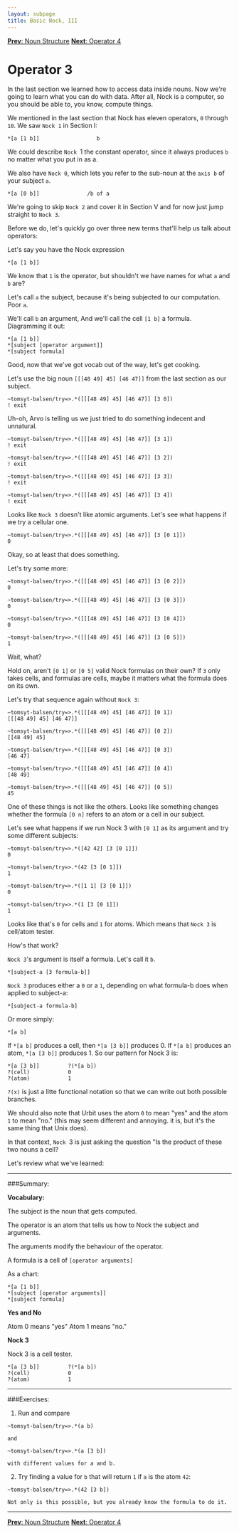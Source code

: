 ```yaml
---
layout: subpage
title: Basic Nock, III
---
```


[**Prev**: Noun Structure](/tutorial/nock/ch1_sec2)
[**Next**: Operator 4](/tutorial/nock/ch1_sec4)

# Operator 3

In the last section we learned how to access data inside nouns. Now we're going
to learn what you can do with data. After all, Nock is a computer, so you
should be able to, you know, compute things.


We mentioned in the last section that Nock has eleven operators, `0` through
`10`. We saw `Nock 1` in Section I:

```text
*[a [1 b]]                  b
```

We could describe `Nock `1 the constant operator, since it always produces `b`
no matter what you put in as a.

We also have `Nock 0`, which lets you refer to the sub-noun at the `axis b` of
your subject `a`. 

```text
*[a [0 b]]               /b of a
```

We're going to skip `Nock 2` and cover it in Section V and for now just jump
straight to `Nock 3`.

Before we do, let's quickly go over three new terms that'll help us talk about
operators:

Let's say you have the Nock expression 

```text
*[a [1 b]] 
```

We know that `1` is the operator, but shouldn't we have names for what `a` and
`b` are?

Let's call `a` the subject, because it's being subjected to our computation.
Poor `a`.

We'll call `b` an argument, And we'll call the cell `[1 b]` a formula.
Diagramming it out:

```text
*[a [1 b]] 
*[subject [operator argument]]
*[subject formula]
```

Good, now that we've got vocab out of the way, let's get cooking.

Let's use the big noun `[[[48 49] 45] [46 47]]` from the last section as our subject. 

```text
~tomsyt-balsen/try=>.*([[[48 49] 45] [46 47]] [3 0])
! exit
```

Uh-oh, Arvo is telling us we just tried to do something indecent and unnatural. 

```text
~tomsyt-balsen/try=>.*([[[48 49] 45] [46 47]] [3 1])
! exit

~tomsyt-balsen/try=>.*([[[48 49] 45] [46 47]] [3 2])
! exit

~tomsyt-balsen/try=>.*([[[48 49] 45] [46 47]] [3 3])
! exit

~tomsyt-balsen/try=>.*([[[48 49] 45] [46 47]] [3 4])
! exit
```

Looks like `Nock 3` doesn't like atomic arguments. Let's see what happens if we try a cellular one.

```text
~tomsyt-balsen/try=>.*([[[48 49] 45] [46 47]] [3 [0 1]])
0
```

Okay, so at least that does something.

Let's try some more:

```text
~tomsyt-balsen/try=>.*([[[48 49] 45] [46 47]] [3 [0 2]])
0

~tomsyt-balsen/try=>.*([[[48 49] 45] [46 47]] [3 [0 3]])
0

~tomsyt-balsen/try=>.*([[[48 49] 45] [46 47]] [3 [0 4]])
0

~tomsyt-balsen/try=>.*([[[48 49] 45] [46 47]] [3 [0 5]])
1
```

Wait, what?

Hold on, aren't `[0 1]` or `[0 5]` valid Nock formulas on their own?  If `3`
only takes cells, and formulas are cells, maybe it matters what the formula
does on its own.

Let's try that sequence again without `Nock 3`:

```text
~tomsyt-balsen/try=>.*([[[48 49] 45] [46 47]] [0 1])
[[[48 49] 45] [46 47]]

~tomsyt-balsen/try=>.*([[[48 49] 45] [46 47]] [0 2])
[[48 49] 45]

~tomsyt-balsen/try=>.*([[[48 49] 45] [46 47]] [0 3])
[46 47]

~tomsyt-balsen/try=>.*([[[48 49] 45] [46 47]] [0 4])
[48 49]

~tomsyt-balsen/try=>.*([[[48 49] 45] [46 47]] [0 5])
45
```

One of these things is not like the others. Looks like something changes
whether the formula `[0 n]` refers to an atom or a cell in our subject.

Let's see what happens if we run Nock 3 with `[0 1]` as its argument and try
some different subjects:

```text
~tomsyt-balsen/try=>.*([42 42] [3 [0 1]])
0

~tomsyt-balsen/try=>.*(42 [3 [0 1]])
1

~tomsyt-balsen/try=>.*([1 1] [3 [0 1]])
0

~tomsyt-balsen/try=>.*(1 [3 [0 1]])
1
```

Looks like that's `0` for cells and `1` for atoms. Which means that `Nock 3` is
cell/atom tester. 

How's that work?

`Nock 3`'s argument is itself a formula. Let's call it `b`.

```text
*[subject-a [3 formula-b]]
```

`Nock 3` produces either a `0` or a `1`, depending on what formula-b does when
applied to subject-a:

```text
*[subject-a formula-b]
```

Or more simply:

```text
*[a b]
```

If `*[a b]` produces a cell, then `*[a [3 b]]` produces 0. If `*[a b]` produces
an atom, `*[a [3 b]]` produces 1. So our pattern for Nock 3 is:

```text
*[a [3 b]]         ?(*[a b])
?(cell)            0
?(atom)            1
```

`?(x)` is just a litte functional notation so that we can write out both possible branches.

We should also note that Urbit uses the atom `0` to mean "yes" and the atom `1`
to mean "no." (this may seem different and annoying. it is, but it's
the same thing that Unix does).

In that context, `Nock `3 is just asking the question "Is the product of these two nouns a cell?

Let's review what we've learned:

___

###Summary:

**Vocabulary:**

The subject is the noun that gets computed.

The operator is an atom that tells us how to Nock the subject and arguments.

The arguments modify the behaviour of the operator.

A formula is a cell of `[operator arguments]`

As a chart:

```text
*[a [1 b]] 
*[subject [operator arguments]]
*[subject formula]
```

**Yes and No**

Atom 0 means "yes" 
Atom 1 means "no." 

**Nock 3**

Nock 3 is a cell tester.

```text
*[a [3 b]]         ?(*[a b])
?(cell)            0
?(atom)            1
```
___

###Exercises:

1. Run and compare

```text
~tomsyt-balsen/try=>.*(a b)
```
    and 

```text
~tomsyt-balsen/try=>.*(a [3 b])
```
    with different values for a and b.

2. Try finding a value for `b` that will return `1` if `a` is the atom `42`:

```text
~tomsyt-balsen/try=>.*(42 [3 b])
```
    Not only is this possible, but you already know the formula to do it.
___

[**Prev**: Noun Structure](/tutorial/nock/ch1_sec2)
[**Next**: Operator 4](/tutorial/nock/ch1_sec4)
